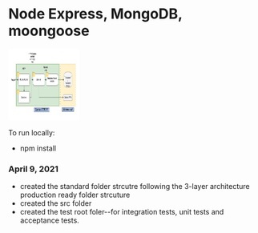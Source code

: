 # Node Express, MongoDB, moongoose

<img src="nodejs_api_rest_architecture.png" height='142' width='142' alt="Architecture">
<br>

To run locally:

- npm install

### April 9, 2021

- created the standard folder strcutre following the 3-layer architecture production ready folder strcuture
- created the src folder
- created the test root foler--for integration tests, unit tests and acceptance tests.
